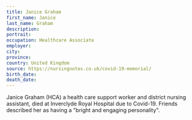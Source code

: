 ```yaml
---
title: Janice Graham
first_name: Janice
last_name: Graham
description: 
portrait: 
occupation: Healthcare Associate
employer: 
city: 
province: 
country: United Kingdom
source: https://nursingnotes.co.uk/covid-19-memorial/
birth_date: 
death_date: 
---
```


Janice Graham (HCA) a health care support worker and district nursing assistant, died at Inverclyde Royal Hospital due to Covid-19. Friends described her as having a "bright and engaging personality".